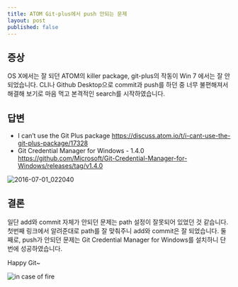 ```yaml
---
title: ATOM Git-plus에서 push 안되는 문제
layout: post
published: false
---
```


## 증상

OS X에서는 잘 되던 ATOM의 killer package, git-plus의 작동이 Win 7 에서는 잘 안되었습니다. CLI나 Github Desktop으로 commit과 push를 하던 중 너무 불편해져서 해결해 보기로 마음 먹고 본격적인 search를 시작하였습니다.

## 답변

* I can’t use the Git Plus package https://discuss.atom.io/t/i-cant-use-the-git-plus-package/17328
* Git Credential Manager for Windows - 1.4.0 https://github.com/Microsoft/Git-Credential-Manager-for-Windows/releases/tag/v1.4.0

![2016-07-01_022040](http://i.imgur.com/RvfvmsG.png)

## 결론

일단 add와 commit 자체가 안되던 문제는 path 설정이 잘못되어 있었던 것 같습니다. 첫번째 링크에서 알려준대로 path를 잘 맞춰주니 add와 commit은 잘 되었습니다. 둘째로, push가 안되던 문제는 Git Credential Manager for Windows를 설치하니 단번에 성공하였습니다.

Happy Git~

![in case of fire](https://hikaruzone.files.wordpress.com/2015/10/in-case-of-fire-1-git-commit-2-git-push-3-leave-building2.png?w=1200)
